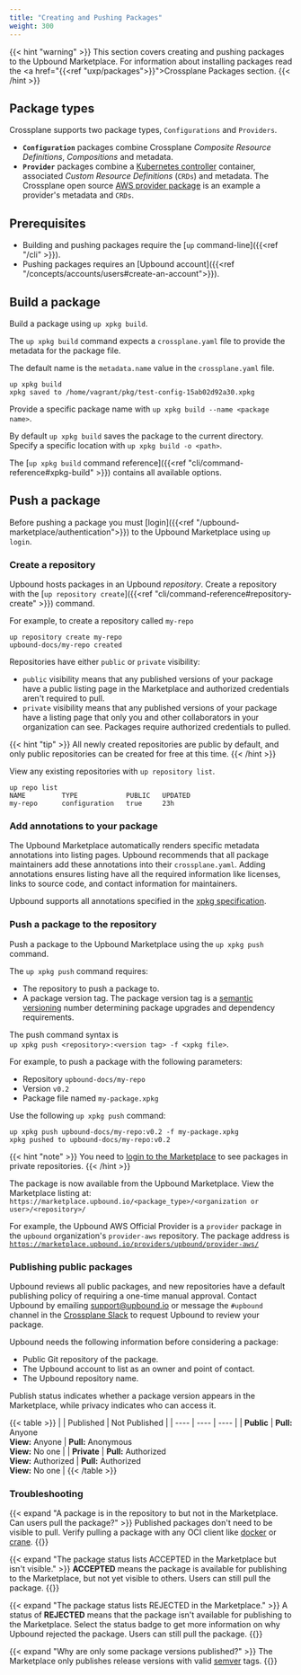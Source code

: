 ```yaml
---
title: "Creating and Pushing Packages"
weight: 300
---
```


{{< hint "warning" >}}
This section covers creating and pushing packages to the Upbound Marketplace. For information about installing packages read the <a href="{{<ref "uxp/packages">}}">Crossplane Packages</a> section.
{{< /hint >}}

## Package types
Crossplane supports two package types, `Configurations` and `Providers`.

* **`Configuration`** packages combine Crossplane _Composite Resource Definitions_, _Compositions_ and metadata. 
* **`Provider`** packages combine a [Kubernetes controller](https://kubernetes.io/docs/concepts/architecture/controller/) container, associated _Custom Resource Definitions_ (`CRDs`) and metadata. The Crossplane open source [AWS provider package](https://github.com/crossplane-contrib/provider-aws/tree/master/package) is an example a provider's metadata and `CRDs`.

## Prerequisites

* Building and pushing packages require the [`up` command-line]({{<ref "/cli" >}}).
* Pushing packages requires an [Upbound account]({{<ref "/concepts/accounts/users#create-an-account">}}).

## Build a package
Build a package using `up xpkg build`. 

The `up xpkg build` command expects a `crossplane.yaml` file to provide the metadata for the package file. 

The default name is the `metadata.name` value in the `crossplane.yaml` file. 

```shell
up xpkg build
xpkg saved to /home/vagrant/pkg/test-config-15ab02d92a30.xpkg
```

Provide a specific package name with `up xpkg build --name <package name>`.

By default `up xpkg build` saves the package to the current directory. Specify a specific location with `up xpkg build -o <path>`.

The [`up xpkg build` command reference]({{<ref "cli/command-reference#xpkg-build" >}}) contains all available options.

## Push a package
Before pushing a package you must [login]({{<ref "/upbound-marketplace/authentication">}}) to the Upbound Marketplace using `up login`.

### Create a repository
Upbound hosts packages in an Upbound _repository_. Create a repository with the [`up repository create`]({{<ref "cli/command-reference#repository-create" >}}) command.

For example, to create a repository called `my-repo`
```shell
up repository create my-repo
upbound-docs/my-repo created
```
Repositories have either `public` or `private` visibility:
* `public` visibility means that any published versions of your package have a public listing page in the Marketplace and authorized credentials aren't required to pull.
* `private` visibility means that any published versions of your package have a listing page that only you and other collaborators in your organization can see. Packages require authorized credentials to pulled.

{{< hint "tip" >}}
All newly created repositories are public by default, and only public repositories can be created for free at this time.
{{< /hint >}}

View any existing repositories with `up repository list`.
```shell
up repo list
NAME         TYPE            PUBLIC   UPDATED
my-repo      configuration   true     23h
```
### Add annotations to your package
The Upbound Marketplace automatically renders specific metadata annotations into listing pages. Upbound recommends that all package maintainers add these annotations into their `crossplane.yaml`. Adding annotations ensures listing have all the required information like licenses, links to source code, and contact information for maintainers.

Upbound supports all annotations specified in the <a href="https://github.com/crossplane/crossplane/blob/master/contributing/specifications/xpkg.md#object-annotations">xpkg specification</a>.

### Push a package to the repository
Push a package to the Upbound Marketplace using the `up xpkg push` command.

The `up xpkg push` command requires:
* The repository to push a package to.
* A package version tag. The package version tag is a <a href="https://semver.org/">semantic versioning</a> number determining package upgrades and dependency requirements.

The push command syntax is  
`up xpkg push <repository>:<version tag> -f <xpkg file>`.

For example, to push a package with the following parameters:
* Repository `upbound-docs/my-repo`
* Version `v0.2`
* Package file named `my-package.xpkg`

Use the following `up xpkg push` command:

```shell
up xpkg push upbound-docs/my-repo:v0.2 -f my-package.xpkg
xpkg pushed to upbound-docs/my-repo:v0.2
```

{{< hint "note" >}}
You need to <a href="https://accounts.upbound.io/login">login to the Marketplace</a> to see packages in private repositories.
{{< /hint >}}

The package is now available from the Upbound Marketplace. View the Marketplace listing at:
`https://marketplace.upbound.io/<package_type>/<organization or user>/<repository>/`

For example, the Upbound AWS Official Provider is a `provider` package in the `upbound` organization's `provider-aws` repository. The package address is <a href="https://marketplace.upbound.io/providers/upbound/provider-aws/">`https://marketplace.upbound.io/providers/upbound/provider-aws/`</a>

### Publishing public packages

Upbound reviews all public packages, and new repositories have a default publishing policy of requiring a one-time manual approval. Contact Upbound by emailing support@upbound.io or message the `#upbound` channel in the [Crossplane Slack](https://slack.crossplane.io/) to request Upbound to review your package.

Upbound needs the following information before considering a package:
* Public Git repository of the package.
* The Upbound account to list as an owner and point of contact.
* The Upbound repository name.

Publish status indicates whether a package version appears in the Marketplace, while privacy indicates who can access it.

{{< table >}}
| | Published | Not Published |
| ---- | ---- | ---- | 
| <b>Public</b> | **Pull:** Anyone<br>**View:** Anyone | **Pull:** Anonymous<br>**View:** No one | 
| <b>Private</b> | **Pull:** Authorized<br>**View:** Authorized | **Pull:** Authorized<br>**View:** No one | 
{{< /table >}}

### Troubleshooting

{{< expand "A package is in the repository to but not in the Marketplace. Can users pull the package?" >}}
Published packages don't need to be visible to pull. Verify pulling a package with any OCI client like [docker](https://docs.docker.com/get-docker/) or [crane](https://github.com/google/go-containerregistry/blob/main/cmd/crane/README.md).
{{</expand >}}

{{< expand "The package status lists ACCEPTED in the Marketplace but isn't visible." >}}
__ACCEPTED__ means the package is available for publishing to the Marketplace, but not yet visible to others. Users can still pull the package.
{{</expand >}}

{{< expand "The package status lists REJECTED in the Marketplace." >}}
A status of __REJECTED__ means that the package isn't available for publishing to the Marketplace. Select the status badge to get more information on why Upbound rejected the package. Users can still pull the package.
{{</expand >}}

{{< expand "Why are only some package versions published?" >}}
The Marketplace only publishes release versions with valid [semver](https://semver.org/) tags.
{{</expand >}}
